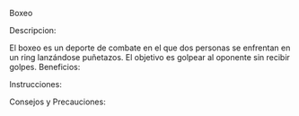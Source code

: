 Boxeo 

Descripcion: 

El boxeo es un deporte de combate en el que dos personas se enfrentan en un ring lanzándose puñetazos. El objetivo es golpear al oponente sin recibir golpes. 
Beneficios: 


Instrucciones:


Consejos y Precauciones: 


